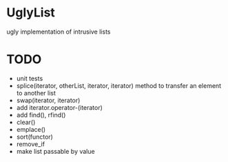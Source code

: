 UglyList
========

ugly implementation of intrusive lists

TODO
====

* unit tests
* splice(iterator, otherList, iterator, iterator) method to transfer an element to another list
* swap(iterator, iterator)
* add iterator.operator-(iterator)
* add find(), rfind()
* clear()
* emplace()
* sort(functor)
* remove_if
* make list passable by value

